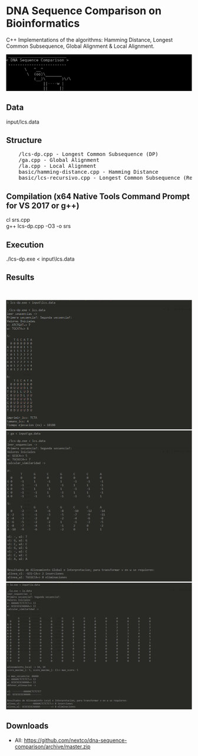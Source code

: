 # DNA Sequence Comparison on Bioinformatics

C++ Implementations of the algorithms: Hamming Distance, Longest Common Subsequence, Global Alignment & Local Alignment.<br/>
<p align="center">
  <img src="img/banner.png" />
</p>


## Data
input/lcs.data

## Structure
<pre>
	/lcs-dp.cpp - Longest Common Subsequence (DP)
	/ga.cpp - Global Alignment
	/la.cpp - Local Alignment
	basic/hamming-distance.cpp - Hamming Distance
	basic/lcs-recursivo.cpp - Longest Common Subsequence (Recursive)
</pre>

## Compilation (x64 Native Tools Command Prompt for VS 2017 or g++)
cl srs.cpp <br/>
g++ lcs-dp.cpp -O3 -o srs

## Execution
./lcs-dp.exe < input\lcs.data <br/>

## Results
<br/>

![](./img/lcs-dp.png)<br/>
![](./img/ga.png)<br/>
![](./img/la.png)


## Downloads
- All: https://github.com/nextco/dna-sequence-comparison/archive/master.zip
